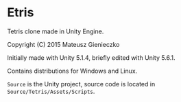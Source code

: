 # Etris
Tetris clone made in Unity Engine.

Copyright (C) 2015 Mateusz Gienieczko

Initially made with Unity 5.1.4, briefly edited with Unity 5.6.1.

Contains distributions for Windows and Linux.

`Source` is the Unity project, source code is located in `Source/Tetris/Assets/Scripts`.
